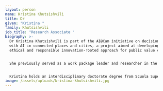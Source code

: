 ```yaml
---
layout: person
name: Kristina Khutsishvili
title: Dr
given: "Kristina "
family: Khutsishvili
job_title: "Research Associate "
biography: >-
  Dr Kristina Khutsishvili is part of the AI@Cam initiative on decision-making
  with AI in connected places and cities, a project aimed at developing an
  ethical and responsible innovation-rooted approach for public value creation.


  She previously served as a work package leader and researcher in the CommuniCity Horizon Europe project and worked at the University of Amsterdam.


  Kristina holds an interdisciplinary doctorate degree from Scuola Superiore Sant’Anna, Pisa, Italy, as well as honors degrees from Lomonosov Moscow State University, Russia, and Linnaeus University, Sweden. She was a recepient of the Swedish Institute’s scholarship and a Friedrich Ebert Foundation Egon Bahr fellow.
image: /assets/uploads/kristina-khutsishvili.jpg
---
```

